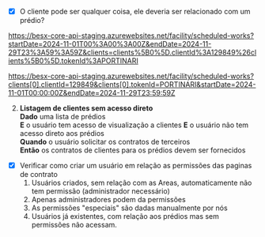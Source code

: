 - [x] O cliente pode ser qualquer coisa, ele deveria ser relacionado com um prédio? 


https://besx-core-api-staging.azurewebsites.net/facility/scheduled-works?startDate=2024-11-01T00%3A00%3A00Z&endDate=2024-11-29T23%3A59%3A59Z&clients=clients%5B0%5D.clientId%3A129849%26clients%5B0%5D.tokenId%3APORTINARI


https://besx-core-api-staging.azurewebsites.net/facility/scheduled-works?clients[0].clientId=129849&clients[0].tokenId=PORTINARI&startDate=2024-11-01T00:00:00Z&endDate=2024-11-29T23:59:59Z




2. **Listagem de clientes sem acesso direto**  
**Dado** uma lista de prédios  
**E** o usuário tem acesso de visualização a clientes
**E** o usuário não tem acesso direto aos prédios  
**Quando** o usuário solicitar os contratos de terceiros  
**Então** os contratos de clientes para os prédios devem ser fornecidos



- [x] Verificar como criar um usuário em relação as permissões das paginas de contrato
	1. Usuários criados, sem relação com as Areas, automaticamente não tem permissão (administrador necessário) 
	2. Apenas administradores podem da permissões
	3. As permissões "especiais" são dadas manualmente por nós 
	4. Usuários já existentes, com relação aos prédios mas sem permissões não acessam. 
